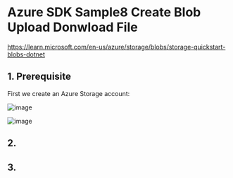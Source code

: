 # Azure SDK Sample8 Create Blob Upload Donwload File

https://learn.microsoft.com/en-us/azure/storage/blobs/storage-quickstart-blobs-dotnet

## 1. Prerequisite

First we create an Azure Storage account:

![image](https://github.com/luiscoco/Azure_SDK_Sample8_Create_Blob_Upload_Donwload_File/assets/32194879/8ba82175-1f6a-4fe1-a343-2caf8bc38f0a)

![image](https://github.com/luiscoco/Azure_SDK_Sample8_Create_Blob_Upload_Donwload_File/assets/32194879/f8cd86dc-3e22-4dcf-9b02-5e4ae91bee01)


## 2. 

## 3. 
